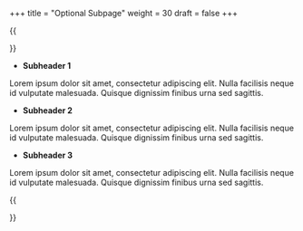 +++
title = "Optional Subpage"
weight = 30
draft = false
+++

{{<section title="Optional Subpage">}}

* **Subheader 1**

Lorem ipsum dolor sit amet, consectetur adipiscing elit. Nulla facilisis neque id vulputate malesuada. Quisque dignissim finibus urna sed sagittis. 


* **Subheader 2**

Lorem ipsum dolor sit amet, consectetur adipiscing elit. Nulla facilisis neque id vulputate malesuada. Quisque dignissim finibus urna sed sagittis. 

* **Subheader 3**

Lorem ipsum dolor sit amet, consectetur adipiscing elit. Nulla facilisis neque id vulputate malesuada. Quisque dignissim finibus urna sed sagittis. 

{{</section>}}
